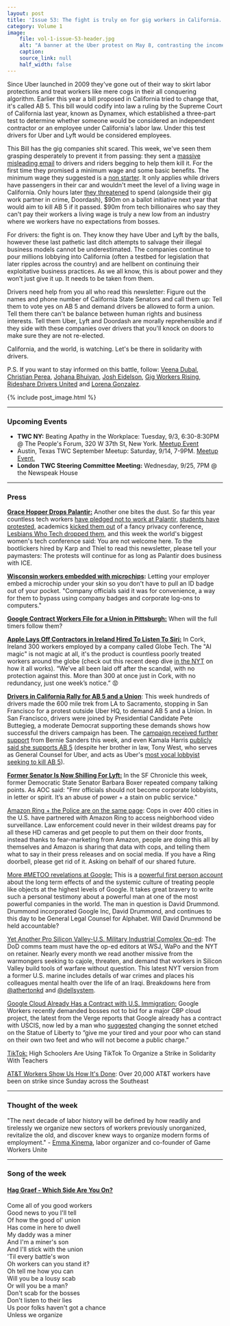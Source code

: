 ```yaml
---
layout: post
title: 'Issue 53: The fight is truly on for gig workers in California. Which side are you on?'
category: Volume 1
image:
    file: vol-1-issue-53-header.jpg
    alt: "A banner at the Uber protest on May 8, contrasting the income of Uber's CEO and its drivers"
    caption: 
    source_link: null
    half_width: false
---
```


<!-- Content imported from: https://mailchi.mp/1eaac2fe60e4/the-fight-is-truly-on-for-gig-workers-in-california-which-side-are-you-on?e=dbff030191 -->

Since Uber launched in 2009 they've gone out of their way to skirt labor protections and treat workers like mere cogs in their all conquering algorithm. Earlier this year a bill proposed in California tried to change that, it's called AB 5. This bill would codify into law a ruling by the Supreme Court of California last year, known as Dynamex, which established a three-part test to determine whether someone would be considered an independent contractor or an employee under California's labor law. Under this test drivers for Uber and Lyft would be considered employees.

<!--excerpt-->

This Bill has the gig companies shit scared. This week, we've seen them grasping desperately to prevent it from passing: they sent a [massive misleading email](https://twitter.com/ChristianJPerea/status/1166848218988081152?s=20) to drivers and riders begging to help them kill it. For the first time they promised a minimum wage and some basic benefits. The minimum wage they suggested is a [non starter](https://twitter.com/sergioaved/status/1166884867751071744). It only applies while drivers have passengers in their car and wouldn't meet the level of a living wage in California. Only hours later [they threatened](https://twitter.com/JMBooyah/status/1167208094620737536) to spend (alongside their gig work partner in crime, Doordash), $90m on a ballot initiative next year that would aim to kill AB 5 if it passed. $90m from tech billionaires who say they can't pay their workers a living wage is truly a new low from an industry where we workers have no expectations from bosses.  

For drivers: the fight is on. They know they have Uber and Lyft by the balls, however these last pathetic last ditch attempts to salvage their illegal business models cannot be underestimated. The companies continue to pour millions lobbying into California (often a testbed for legislation that later ripples across the country) and are hellbent on continuing their exploitative business practices. As we all know, this is about power and they won't just give it up. It needs to be taken from them.  

Drivers need help from you all who read this newsletter: Figure out the names and phone number of California State Senators and call them up: Tell them to vote yes on AB 5 and demand drivers be allowed to form a union. Tell them there can't be balance between human rights and business interests. Tell them Uber, Lyft and Doordash are morally reprehensible and if they side with these companies over drivers that you'll knock on doors to make sure they are not re-elected.  

California, and the world, is watching. Let's be there in solidarity with drivers.  

P.S. If you want to stay informed on this battle, follow: [Veena Dubal](https://twitter.com/veenadubal), [Christian Perea](https://twitter.com/ChristianJPerea), [Johana Bhuiyan](https://twitter.com/JMBooyah), [Josh Eidelson](https://twitter.com/josheidelson), [Gig Workers Rising](https://twitter.com/GigWorkersRise), [Rideshare Drivers United](https://twitter.com/_drivers_united) and [Lorena Gonzalez](https://twitter.com/LorenaSGonzalez).

{% include post_image.html %}

***

###  Upcoming Events

*   **TWC NY:** Beating Apathy in the Workplace: Tuesday, 9/3, 6:30-8:30PM @ The People's Forum, 320 W 37th St, New York. [Meetup Event](https://www.meetup.com/Tech-Workers-Coalition-NYC/events/263868293/)
*   Austin, Texas TWC September Meetup: Saturday, 9/14, 7-9PM. [Meetup Event.](https://www.meetup.com/Tech-Workers-Coalition-ATX/events/264092263/)
*   **London TWC Steering Committee Meeting:** Wednesday, 9/25, 7PM @ the Newspeak House

***

###  Press

**[Grace Hopper Drops Palantir:](https://www.vox.com/recode/2019/8/28/20837365/anita-b-grace-hopper-palantir-sponsor-worlds-biggest-womens-tech-conference-dropped)** Another one bites the dust. So far this year countless tech workers [have pledged not to work at Palantir,](https://twitter.com/MlDNIGHTER/status/1164328275499290624?s=20) [students have protested](https://slate.com/technology/2019/08/stanford-tech-students-backlash-google-facebook-palantir.amp), academics [kicked them out](https://www.bloomberg.com/news/articles/2019-06-05/palantir-dropped-by-berkeley-privacy-conference-after-complaints?srnd=premium) of a fancy privacy conference, [Lesbians Who Tech dropped them](https://www.theverge.com/2019/8/26/20833792/palantir-lesbians-who-tech-job-fair-ice-contract), and this week the world's biggest women's tech conference said: You are not welcome here. To the bootlickers hired by Karp and Thiel to read this newsletter, please tell your paymasters: The protests will continue for as long as Palantir does business with ICE.   

**[Wisconsin workers embedded with microchips](https://eu.usatoday.com/story/tech/talkingtech/2017/08/01/wisconsin-employees-got-embedded-chips/529198001/):** Letting your employer embed a microchip under your skin so you don't have to pull an ID badge out of your pocket. "Company officials said it was for convenience, a way for them to bypass using company badges and corporate log-ons to computers."  

**[Google Contract Workers File for a Union in Pittsburgh:](https://www.pghtechprofessionals.org/news/pittsburgh-association-of-tech-professionals-files-for-nlrb-election-at-hcl)** When will the full timers follow them?   

**[Apple Lays Off Contractors in Ireland Hired To Listen To Siri:](https://www.independent.ie/irish-news/300-corkbased-apple-contractors-who-heard-chat-on-siri-lose-jobs-38447198.html)** In Cork, Ireland 300 workers employed by a company called Globe Tech. The "AI magic" is not magic at all, it's the product is countless poorly treated workers around the globe (check out this recent deep dive [in the NYT](https://www.nytimes.com/2019/08/16/technology/ai-humans.html?rref=collection%2Fbyline%2Fcade-metz&action=click&contentCollection=undefined&region=stream&module=stream_unit&version=latest&contentPlacement=4&pgtype=collection) on how it all works). “We’ve all been laid off after the scandal, with no protection against this. More than 300 at once just in Cork, with no redundancy, just one week’s notice.” 😡  

**[Drivers in California Rally for AB 5 and a Union](https://www.theguardian.com/us-news/2019/aug/27/california-uber-and-lyft-drivers-rally-for-bill-granting-rights-to-contract-workers)**: This week hundreds of drivers made the 600 mile trek from LA to Sacramento, stopping in San Francisco for a protest outside Uber HQ, to demand AB 5 and a Union. In San Francisco, drivers were joined by Presidential Candidate Pete Buttegieg, a moderate Democrat supporting these demands shows how successful the drivers campaign has been. The [campaign received further support](https://twitter.com/BernieSanders/status/1167232133443796992?s=20) from Bernie Sanders this week, and even Kamala Harris [publicly said she supports AB 5](https://twitter.com/sherlyholmes/status/1164950187413893120?s=20) (despite her brother in law, Tony West, who serves as General Counsel for Uber, and acts as Uber's [most vocal lobbyist seeking to kill AB 5](https://twitter.com/JMBooyah/status/1167208709744783361?s=20)).   

**[Former Senator Is Now Shilling For Lyft:](https://twitter.com/AASchapiro/status/1166929025203396613)** In the SF Chronicle this week, former Democratic State Senator Barbara Boxer repeated company talking points. As AOC said: "Fmr officials should not become corporate lobbyists, in letter or spirit. It’s an abuse of power + a stain on public service."  

[Amazon Ring + the Police are on the same page](https://www.washingtonpost.com/technology/2019/08/28/doorbell-camera-firm-ring-has-partnered-with-police-forces-extending-surveillance-reach/): Cops in over 400 cities in the U.S. have partnered with Amazon Ring to access neighborhood video surveillance. Law enforcement could never in their wildest dreams pay for all these HD cameras and get people to put them on their door fronts, instead thanks to fear-marketing from Amazon, people are doing this all by themselves and Amazon is sharing that data with cops, and telling them what to say in their press releases and on social media. If you have a Ring doorbell, please get rid of it. Asking on behalf of our shared future.    

[More #METOO revelations at Google:](https://medium.com/@jennifer.blakely/my-time-at-google-and-after-b0af688ec3ab) This is a [powerful first person account](https://medium.com/@jennifer.blakely/my-time-at-google-and-after-b0af688ec3ab) about the long term effects of and the systemic culture of treating people like objects at the highest levels of Google. It takes great bravery to write such a personal testimony about a powerful man at one of the most powerful companies in the world. The man in question is David Drummond. Drummond incorporated Google Inc, David Drummond, and continues to this day to be General Legal Counsel for Alphabet. Will David Drummond be held accountable?  

[Yet Another Pro Silicon Valley-U.S. Military Industrial Complex Op-ed](https://www.nytimes.com/2019/08/28/opinion/military-war-tech-us.html#click=https://t.co/Ggkab2qv3j): The DoD comms team must have the op-ed editors at WSJ, WaPo and the NYT on retainer. Nearly every month we read another missive from the warmongers seeking to cajole, threaten, and demand that workers in Silicon Valley build tools of warfare without question. This latest NYT version from a former U.S. marine includes details of war crimes and places his colleagues mental health over the life of an Iraqi. Breakdowns here from [@athertonkd](https://twitter.com/AthertonKD/status/1166940206575996928?s=20) and [@dellsystem](https://twitter.com/dellsystem/status/1166796383057170432).   

[Google Cloud Already Has a Contract with U.S. Immigration:](https://www.theverge.com/2019/8/29/20838201/google-cloud-immigration-uscis-protests) Google Workers recently demanded bosses not to bid for a major CBP cloud project, the latest from the Verge reports that Google already has a contract with USCIS, now led by a man who [suggested](https://www.vox.com/2019/8/13/20803621/ken-cuccinelli-statue-of-liberty-public-charge-trump) changing the sonnet etched on the Statue of Liberty to “give me your tired and your poor who can stand on their own two feet and who will not become a public charge.”  

[TikTok:](https://www.buzzfeednews.com/article/juliareinstein/tik-tok-students-strike-teachers-nevada-clark-county) High Schoolers Are Using TikTok To Organize a Strike in Solidarity With Teachers  

[AT&T Workers Show Us How It's Done](https://www.dallasnews.com/business/att/2019/08/26/20000-att-workers-strike-across-southeastern-us): Over 20,000 AT&T workers have been on strike since Sunday across the Southeast

***

### Thought of the week

"The next decade of labor history will be defined by how readily and tirelessly we organize new sectors of workers previously unorganized, revitalize the old, and discover knew ways to organize modern forms of employment." - [Emma Kinema](https://twitter.com/EmmaKinema), labor organizer and co-founder of Game Workers Unite

***

### Song of the week

#### [Hag Graef - Which Side Are You On?](https://haggraef.bandcamp.com/track/which-side-are-you-on)

Come all of you good workers  
Good news to you I'll tell  
Of how the good ol' union  
Has come in here to dwell  
My daddy was a miner  
And I'm a miner's son  
And I'll stick with the union  
'Til every battle's won  
Oh workers can you stand it?  
Oh tell me how you can  
Will you be a lousy scab  
Or will you be a man?  
Don't scab for the bosses  
Don't listen to their lies  
Us poor folks haven't got a chance  
Unless we organize  

